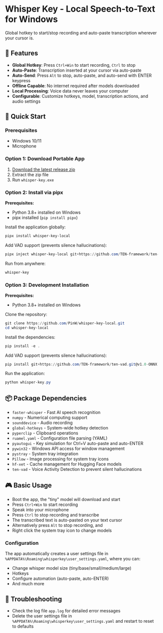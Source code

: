 # Whisper Key - Local Speech-to-Text for Windows

Global hotkey to start/stop recording and auto-paste transcription wherever your cursor is.

## 🎯 Features

- **Global Hotkey**: Press `Ctrl+Win` to start recording, `Ctrl` to stop
- **Auto-Paste**: Transcription inserted at your cursor via auto-paste
- **Auto-Send**: Press `Alt` to stop, auto-paste, and auto-send with ENTER keypress
- **Offline Capable**: No internet required after models downloaded
- **Local Processing**: Voice data never leaves your computer
- **Configurable**: Customize hotkeys, model, transcription actions, and audio settings

## 🚀 Quick Start

### Prerequisites
- Windows 10/11
- Microphone

### Option 1: Download Portable App
1. [Download the latest release zip](https://github.com/PinW/whisper-key-local/releases/latest)
2. Extract the zip file
3. Run `whisper-key.exe`

### Option 2: Install via pipx
**Prerequisites:**
- Python 3.8+ installed on Windows
- pipx installed (`pip install pipx`)

Install the application globally:
```powershell
pipx install whisper-key-local
```

Add VAD support (prevents silence hallucinations):
```powershell
pipx inject whisper-key-local git+https://github.com/TEN-framework/ten-vad.git@v1.0-ONNX
```

Run from anywhere:
```powershell
whisper-key
```

### Option 3: Development Installation
**Prerequisites:**
- Python 3.8+ installed on Windows

Clone the repository:
```powershell
git clone https://github.com/PinW/whisper-key-local.git
cd whisper-key-local
```

Install the dependencies:
```powershell
pip install -e .
```

Add VAD support (prevents silence hallucinations):
```powershell
pip install git+https://github.com/TEN-framework/ten-vad.git@v1.0-ONNX
```

Run the application:
```powershell
python whisper-key.py
```

## 📦 Package Dependencies

- `faster-whisper` - Fast AI speech recognition
- `numpy` - Numerical computing support
- `sounddevice` - Audio recording
- `global-hotkeys` - System-wide hotkey detection  
- `pyperclip` - Clipboard operations
- `ruamel.yaml` - Configuration file parsing (YAML)
- `pyautogui` - Key simulation for Ctrl+V auto-paste and auto-ENTER
- `pywin32` - Windows API access for window management
- `pystray` - System tray integration
- `Pillow` - Image processing for system tray icons
- `hf-xet` - Cache management for Hugging Face models
- `ten-vad` - Voice Activity Detection to prevent silent hallucinations

## 🎮 Basic Usage

- Boot the app, the "tiny" model will download and start
- Press `Ctrl+Win` to start recording
- Speak into your microphone  
- Press `Ctrl` to stop recording and transcribe
- The transcribed text is auto-pasted on your text cursor
- Alternatively press `Alt` to stop recording, and 
- Right click the system tray icon to change models

### Configuration
The app automatically creates a user settings file in `%APPDATA%\Roaming\whisperkey\user_settings.yaml`, where you can:
- Change whisper model size (tiny/base/small/medium/large)
- Hotkeys
- Configure automation (auto-paste, auto-ENTER)
- And much more

## 🔧 Troubleshooting

- Check the log file `app.log` for detailed error messages
- Delete the user settings file in `%APPDATA%\Roaming\whisperkey\user_settings.yaml` and restart to reset to defaults
